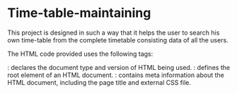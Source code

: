 # Time-table-maintaining

This project is designed in such a way that it helps the user to search his own time-table from the complete timetable consisting data of all the users. 


The HTML code provided uses the following tags: 
<!DOCTYPE html>: declares the document type and version of HTML being used. <html>: defines the root element of an HTML document. 
<head>: contains meta information about the HTML document, including the page title and external CSS file. 
<title>: sets the title of the HTML document that appears in the browser tab or window. <link>: specifies the external CSS file to be used to style the HTML document. <body>: contains the visible content of the HTML document. 
<div>: defines a container for other HTML elements and is used to group them together. <h1>: defines a heading in the HTML document and indicates that it is the largest and most important heading. 
<datalist>: creates a dropdown list of predefined options for an input field. <option>: defines an option in a dropdown list for the <datalist> element. 
<label>: defines a label for an input element and is used to describe the purpose of the input. <input>: creates an input field for the user to enter data or make selections. 
<button>: creates a clickable button on the page. 
<script>: used to define a client-side script in the HTML document, although it is not used in the provided code. 
CSS 
Here are all the HTML tags used in the code: 
<div> - used with class="container" and class="search-container" 
<h1> - used for the main heading <label> - used for the search input label 
<input> - used with type="text" for the search input field 
<button> - used for the search button <table> - used for displaying the search results <th> - used for the table header <td> - used for the table data 
<tr> - used for the table rows with class="trClass"
<td> - used for the table cells with class="tdClass" 
JS 
The code snippet uses the following JavaScript tags: 
var: Declares a variable. 
XMLHttpRequest(): Creates a new XMLHttpRequest object. 
xhr.open('GET', excelUrl, true);: Opens the connection to the server to load the Excel file using the GET method. 
xhr.responseType = 'arraybuffer';: Sets the response type of the request to an ArrayBuffer. xhr.onload = function(e) {...}: Defines the callback function to be executed when the request completes. 
xhr.send();: Sends the request to the server. 
XLSX.read(data, {type: 'array'}): Reads the data from the Excel file and returns a workbook object. 
XLSX.utils.sheet_to_json(sheet, {header: 1}): Converts the sheet data to JSON format. document.getElementById('table-container').innerHTML = tableHtml;: Inserts the table HTML into the HTML page. 
function searchTable(inputId) {...}: Defines a function to search the table. 


CONCLUSION: 
In conclusion, the development of this timetable scheduling code will undoubtedly benefit educational institutions in terms of efficient and effective scheduling of their classes. The code makes use of advanced algorithms to ensure optimal scheduling of classes and to minimize conflicts and overlapping of schedules. 
Additionally, the code has the potential to be further improved and expanded by incorporating additional features such as integration with attendance management systems and room booking systems. This would allow for even greater optimization and efficiency in the management of academic resources. Overall, this project has demonstrated the benefits of using technology and algorithms to automate and streamline complex processes such as class scheduling. It has the potential to save time and resources, reduce errors and conflicts, and ultimately improve the quality of education provided by institutions.

